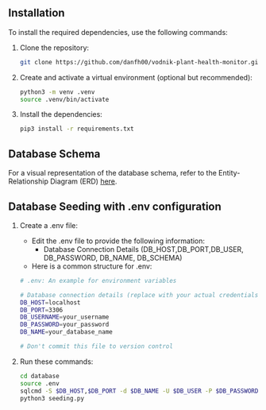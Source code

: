 ## Installation
To install the required dependencies, use the following commands:

1. Clone the repository:
    ```bash
    git clone https://github.com/danfh00/vodnik-plant-health-monitor.git
    ```

2. Create and activate a virtual environment (optional but recommended):
    ```bash
    python3 -m venv .venv
    source .venv/bin/activate
    ```

3. Install the dependencies:
    ```bash
    pip3 install -r requirements.txt
    ```

## Database Schema

For a visual representation of the database schema, refer to the Entity-Relationship Diagram (ERD) [here](https://drive.google.com/file/d/18e4ZKe5SESNqgFOiJLxeg7m3RrWLn0S6/view?usp=sharing "ERD Link").

## Database Seeding with .env configuration
1. Create a .env file:
    - Edit the .env file to provide the following information:
        - Database Connection Details (DB_HOST,DB_PORT,DB_USER, DB_PASSWORD, DB_NAME, DB_SCHEMA)
    - Here is a common structure for .env:
    ```bash
    # .env: An example for environment variables

    # Database connection details (replace with your actual credentials)
    DB_HOST=localhost
    DB_PORT=3306
    DB_USERNAME=your_username
    DB_PASSWORD=your_password
    DB_NAME=your_database_name

    # Don't commit this file to version control
    ```

2. Run these commands:
    ```bash
    cd database
    source .env
    sqlcmd -S $DB_HOST,$DB_PORT -d $DB_NAME -U $DB_USER -P $DB_PASSWORD -i schema.sql
    python3 seeding.py
    ```


    
    
